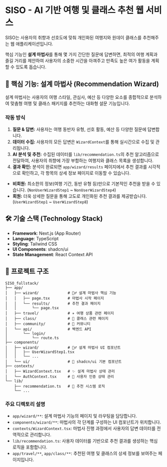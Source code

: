 # SISO - AI 기반 여행 및 클래스 추천 웹 서비스

SISO는 사용자의 취향과 선호도에 맞춰 개인화된 여행지와 원데이 클래스를 추천해주는 웹 애플리케이션입니다.

핵심 기능인 **설계 마법사**를 통해 몇 가지 간단한 질문에 답변하면, 최적의 여행 계획과 즐길 거리를 제안하여 사용자의 소중한 시간을 아껴주고 만족도 높은 여가 활동을 계획할 수 있도록 돕습니다.

## 🚀 핵심 기능: 설계 마법사 (Recommendation Wizard)

설계 마법사는 사용자의 여행 스타일, 관심사, 예산 등 다양한 요소를 종합적으로 분석하여 맞춤형 여행 및 클래스 패키지를 추천하는 대화형 설문 기능입니다.

### 작동 방식

1.  **질문 & 답변:** 사용자는 여행 동반자 유형, 선호 활동, 예산 등 다양한 질문에 답변합니다.
2.  **데이터 수집:** 사용자의 모든 답변은 `WizardContext`를 통해 실시간으로 수집 및 관리됩니다.
3.  **AI 분석 및 추천:** 수집된 데이터를 `lib/recommendation.ts`의 추천 알고리즘으로 전달하여, 사용자의 취향에 가장 부합하는 여행지와 클래스 목록을 생성합니다.
4.  **결과 확인:** 분석이 완료되면 `app/wizard/results` 페이지에서 추천 결과를 시각적으로 확인하고, 각 항목의 상세 정보 페이지로 이동할 수 있습니다.

-   **비회원:** 최소한의 정보(여행 기간, 동반 유형 등)만으로 기본적인 추천을 받을 수 있습니다. (`NonUserWizardStep1` ~ `NonUserWizardStep4`)
-   **회원:** 더욱 상세한 질문을 통해 고도로 개인화된 추천 결과를 제공받습니다. (`UserWizardStep1` ~ `UserWizardStep8`)

## 🛠️ 기술 스택 (Technology Stack)

-   **Framework**: Next.js (App Router)
-   **Language**: TypeScript
-   **Styling**: Tailwind CSS
-   **UI Components**: shadcn/ui
-   **State Management**: React Context API

## 📂 프로젝트 구조

```
SISO_fullstack/
├── app/
│   ├── wizard/             # 🧙‍♂️ 설계 마법사 핵심 기능
│   │   ├── page.tsx        # 마법사 시작 페이지
│   │   └── results/        # 추천 결과 페이지
│   │       └── page.tsx
│   ├── travel/             # ✈️ 여행 상품 관련 페이지
│   ├── class/              # 🎨 클래스 관련 페이지
│   ├── community/          # 📝 커뮤니티
│   └── api/                # 벡엔드 API
│       └── login/
│           └── route.ts
├── components/
│   ├── wizard/             # 🧙‍♂️ 설계 마법사 UI 컴포넌트
│   │   ├── UserWizardStep1.tsx
│   │   └── ...
│   └── ui/                 # 🎨 shadcn/ui 기본 컴포넌트
├── contexts/
│   ├── WizardContext.tsx   # ✨ 설계 마법사 상태 관리
│   └── AuthContext.tsx     # 🔐 사용자 인증 상태 관리
└── lib/
    ├── recommendation.ts   # 🧠 추천 시스템 로직
    └── ...
```

### 주요 디렉토리 설명

-   `app/wizard/**`: 설계 마법사 기능의 페이지 및 라우팅을 담당합니다.
-   `components/wizard/**`: 마법사의 각 단계를 구성하는 UI 컴포넌트가 위치합니다.
-   `contexts/WizardContext.tsx`: 마법사 진행 과정에서 사용자의 답변 데이터를 전역적으로 관리합니다.
-   `lib/recommendation.ts`: 사용자 데이터를 기반으로 추천 결과를 생성하는 핵심 로직을 포함합니다.
-   `app/travel/**`, `app/class/**`: 추천된 여행 및 클래스의 상세 정보를 보여주는 페이지입니다.